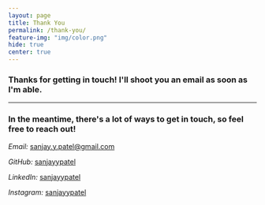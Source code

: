 ```yaml
---
layout: page
title: Thank You
permalink: /thank-you/
feature-img: "img/color.png"
hide: true
center: true
---
```


### Thanks for getting in touch! I'll shoot you an email as soon as I'm able.

---

### In the meantime, there's a lot of ways to get in touch, so feel free to reach out!

_Email:_ [sanjay.y.patel@gmail.com](mailto:sanjay.y.patel@gmail.com)

_GitHub:_ [sanjayypatel](https://github.com/sanjayypatel)

_LinkedIn:_ [sanjayypatel](http://linkedin.com/in/sanjayypatel)

_Instagram:_ [sanjayypatel](https://www.instagram.com/sanjayypatel/)